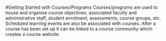 #Getting Started with Courses/Programs
Courses/programs are used to house and organise course objectives, associated faculty and administrative staff, student enrolment, assessments, course groups, etc.  Scheduled learning events are also be associated with courses. After a course has been set up it can be linked to a course community which creates a course website.
